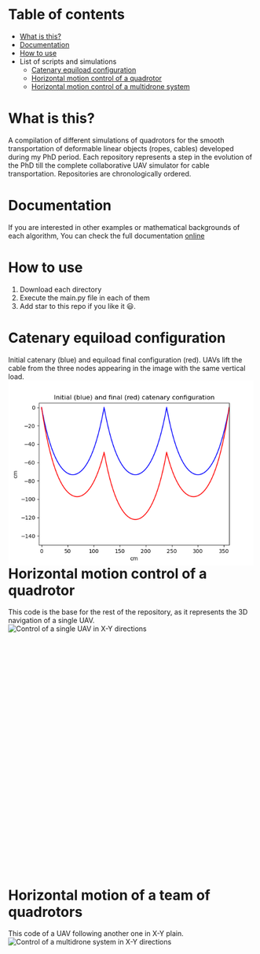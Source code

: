 # Table of contents
- [What is this?](#What-is-this)
- [Documentation](#Documentation)
- [How to use](#How-to-use)
- List of scripts and simulations
  - [Catenary equiload configuration](#Catenary-equiload-configuration)
  - [Horizontal motion control of a quadrotor](#Horizontal-motion-control-of-a-quadrotor)
  - [Horizontal motion control of a multidrone system](#Horizontal-motion-of-a-team-of-quadrotors)



# What is this?
A compilation of different simulations of quadrotors for the smooth transportation of 
deformable linear objects (ropes, cables) developed during my PhD period. Each repository 
represents a step in the evolution of the PhD till the complete collaborative UAV simulator 
for cable transportation. Repositories are chronologically ordered.

# Documentation
If you are interested in other examples or mathematical backgrounds of each algorithm,
You can check the full documentation [online](https://addi.ehu.es/bitstream/handle/10810/21886/TESIS_ESTEVEZ_SANZ_JULIAN.pdf?sequence=1&isAllowed=y)

# How to use
1. Download each directory
2. Execute the main.py file in each of them
3. Add star to this repo if you like it 😃.



# Catenary equiload configuration
Initial catenary (blue) and equiload final configuration (red). UAVs lift the cable from the three nodes appearing in the image with the same vertical load.<br />
<img src="https://github.com/Julestevez/Vertical-equiload-of-multi-catenaries/blob/master/equiload_catenary.png" align="left" alt="Equiload configuration of catenaries" width="500"/>
<br />
<br />
<br />
<br />
<br />
<br />
<br />
<br />
<br />
<br />
<br />
<br />
<br />
<br />
<br />
<br />





# Horizontal motion control of a quadrotor
This code is the base for the rest of the repository, as it represents the 3D navigation of a single UAV.
<br />
<img src="https://github.com/Julestevez/Quadrotor-simulator/blob/master/Horizontal%20control%20of%20a%20quadrotor/single%20drone%20animation.gif" align= "left" alt="Control of a single UAV in X-Y directions" width="800"/>
<br />
<br />
<br />
<br />
<br />
<br />
<br />
<br />
<br />
<br />
<br />
<br />
<br />
<br />
<br />
<br />
<br />
<br />
<br />
<br />
<br />
<br />
<br />
<br />
<br />
<br />
<br />
<br />
<br />



# Horizontal motion of a team of quadrotors
This code of a UAV following another one in X-Y plain.
<br />
<img src="https://github.com/Julestevez/Quadrotor-simulator/blob/master/Horizontal%20control%20of%20a%20multidrone%20system/multidrone%20system.gif" align= "left" alt="Control of a multidrone system in X-Y directions" width="800"/>
